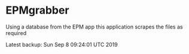 # EPMgrabber
Using a database from the EPM app this application scrapes the files as required


Latest backup: Sun Sep 8 09:24:01 UTC 2019
